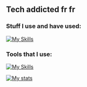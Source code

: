 ## Tech addicted fr fr

### Stuff I use and have used:
[![My Skills](https://skillicons.dev/icons?i=html,css,js,ts,react,bootstrap,sass,py,c,bash&perline=10)](https://skillicons.dev)

### Tools that I use:
[![My Skills](https://skillicons.dev/icons?i=linux,arduino,git,github,pr,figma,notion,vscode&perline=8)](https://skillicons.dev)

[![My stats](https://github-readme-stats.vercel.app/api?username=theonlyoneferkk&theme=dark)](https://github.com/anuraghazra/github-readme-stats)
